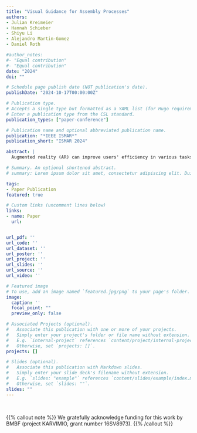 ```yaml
---
title: "Visual Guidance for Assembly Processes"
authors:
- Julian Kreimeier
- Hannah Schieber
- Shiyu Li
- Alejandro Martin-Gomez
- Daniel Roth

#author_notes:
#- "Equal contribution"
#- "Equal contribution"
date: "2024"
doi: ""

# Schedule page publish date (NOT publication's date).
publishDate: "2024-10-17T00:00:00Z"

# Publication type.
# Accepts a single type but formatted as a YAML list (for Hugo requirements).
# Enter a publication type from the CSL standard.
publication_types: ["paper-conference"]

# Publication name and optional abbreviated publication name.
publication: "*IEEE ISMAR*"
publication_short: "ISMAR 2024"

abstract: |
  Augmented reality (AR) can improve users' efficiency in various tasks. AR allows to guide a user with superimposed information, for example, during an assembly process. While paper-based assembly instructions are cumbersome and time-consuming, deep-learning driven AR-based instructions can dynamically adapt to the assembly scene and augmented 3D information over the physical objects (in-situ). We present KARVIMIO, an AR assembly guidance application for instruments based on 3D printed parts as reproducible testbed. Our approach utilizes purely synthetic training data for pose estimation to allow an easy generalization of the approach to new assembly groups and other areas of use. 

# Summary. An optional shortened abstract.
# summary: Lorem ipsum dolor sit amet, consectetur adipiscing elit. Duis posuere tellus ac convallis placerat. Proin tincidunt magna sed ex sollicitudin condimentum.

tags:
- Paper Publication
featured: true

# Custom links (uncomment lines below)
links:
- name: Paper
  url: 


url_pdf: ''
url_code: ''
url_dataset: ''
url_poster: ''
url_project: ''
url_slides: ''
url_source: ''
url_video: ''

# Featured image
# To use, add an image named `featured.jpg/png` to your page's folder. 
image:
  caption: ''
  focal_point: ""
  preview_only: false

# Associated Projects (optional).
#   Associate this publication with one or more of your projects.
#   Simply enter your project's folder or file name without extension.
#   E.g. `internal-project` references `content/project/internal-project/index.md`.
#   Otherwise, set `projects: []`.
projects: []

# Slides (optional).
#   Associate this publication with Markdown slides.
#   Simply enter your slide deck's filename without extension.
#   E.g. `slides: "example"` references `content/slides/example/index.md`.
#   Otherwise, set `slides: ""`.
slides: ""
---
```



<br>

{{% callout note %}}
We gratefully acknowledge funding for this work by BMBF (project KARVIMIO, grant number 16SV8973).
{{% /callout %}}
